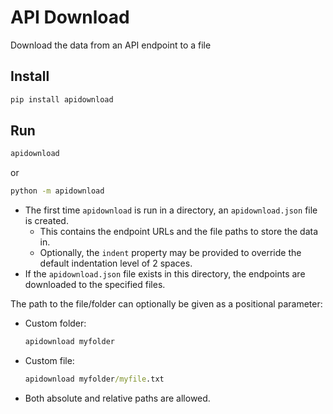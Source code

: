 # API Download
Download the data from an API endpoint to a file

## Install
```cmd
pip install apidownload
```

## Run
```cmd
apidownload
```
or
```cmd
python -m apidownload
```
* The first time `apidownload` is run in a directory, an `apidownload.json` file is created.
  * This contains the endpoint URLs and the file paths to store the data in.
  * Optionally, the `indent` property may be provided to override the default indentation level of 2 spaces.
* If the `apidownload.json` file exists in this directory, the endpoints are downloaded to the specified files.

The path to the file/folder can optionally be given as a positional parameter:
* Custom folder:
  ```cmd
  apidownload myfolder
  ```
* Custom file:
  ```cmd
  apidownload myfolder/myfile.txt
  ```
* Both absolute and relative paths are allowed.
